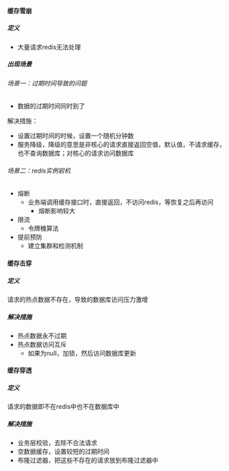 #### 缓存雪崩

##### 定义

- 大量请求redis无法处理



##### 出现场景

###### 场景一：过期时间导致的问题

- 数据的过期时间同时到了



解决措施：

- 设置过期时间的时候，设置一个随机分钟数
- 服务降级，降级的意思是非核心的请求直接返回空值，默认值，不请求缓存，也不查询数据库；对核心的请求访问数据库



###### 场景二：redis实例宕机

- 熔断
  - 业务端调用缓存接口时，直接返回，不访问redis，等恢复之后再访问
    - 熔断影响较大
- 限流
  - 令牌桶算法
- 提前预防
  - 建立集群和检测机制





#### 缓存击穿

##### 定义

请求的热点数据不存在，导致的数据库访问压力激增



##### 解决措施

- 热点数据永不过期
- 热点数据访问互斥
  - 如果为null，加锁，然后访问数据库更新



#### 缓存穿透

##### 定义

请求的数据即不在redis中也不在数据库中



##### 解决措施

- 业务层校验，去除不合法请求
- 空数据缓存，设置较短的过期时间
- 布隆过滤器，把这些不存在的请求放到布隆过滤器中







